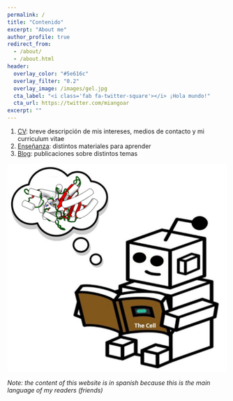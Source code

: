 ```yaml
---
permalink: /
title: "Contenido"
excerpt: "About me"
author_profile: true
redirect_from: 
  - /about/
  - /about.html
header:
  overlay_color: "#5e616c"
  overlay_filter: "0.2"
  overlay_image: /images/gel.jpg
  cta_label: "<i class='fab fa-twitter-square'></i> ¡Hola mundo!"
  cta_url: https://twitter.com/miangoar
excerpt: ""
---
```

1. [CV](https://miangoar.github.io/talks/): breve descripción de mis intereses, medios de contacto y mi curriculum vitae
2. [Enseñanza](https://miangoar.github.io/teaching/): distintos materiales para aprender
3. [Blog](https://miangoar.github.io/year-archive/): publicaciones sobre distintos temas

![robot](/images/gama_robot_learning2.png)

*Note: the content of this website is in spanish because this is the main language of my readers (friends)*

